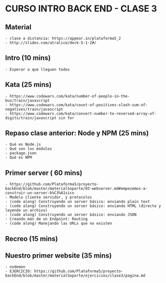 ﻿# CURSO INTRO BACK END - CLASE 3

## Material
	- clase a distancia: https://appear.in/plataforma5_2
	- http://slides.com/atralice/deck-5-1-2#/

## Intro (10 mins) 
	- Esperar a que lleguen todos

## Kata (25 mins)
	- https://www.codewars.com/kata/number-of-people-in-the-bus/train/javascript
	- https://www.codewars.com/kata/count-of-positives-slash-sum-of-negatives/train/javascript
	- https://www.codewars.com/kata/convert-number-to-reversed-array-of-digits/train/javascript sin for

## Repaso clase anterior: Node y NPM (25 mins)
	- Qué es Node.js
	- Qué son los módulos
	- package.json
	- Qué es NPM

## Primer server ( 60 mins)
	- https://github.com/Plataforma5/proyecto-backEnd/blob/master/materialSoporte/03-webserver.md#empezemos-a-construir-un-server-b%C3%A1sico
	- Modelo cliente servidor, y protocolos
	- (code along) Construyendo un server básico: enviando plain text
	- (code along) Construyendo un server básico: enviando HTML (directo y leyendo un archivo)
	- (code along) Construyendo un server básico: enviando JSON
	- Creando más de un Endpoint: Routing
	- (code along) Manejando las URLs que no existen

## Recreo (15 mins)

## Nuestro primer website (35 mins)
	- nodemon
	- EJERCICIO: https://github.com/Plataforma5/proyecto-backEnd/blob/master/materialSoporte/ejercicios/clase3/pagina.md
